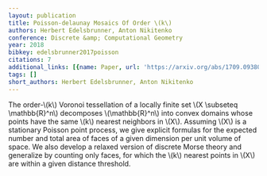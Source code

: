 ```yaml
---
layout: publication
title: Poisson-delaunay Mosaics Of Order \(k\)
authors: Herbert Edelsbrunner, Anton Nikitenko
conference: Discrete &amp; Computational Geometry
year: 2018
bibkey: edelsbrunner2017poisson
citations: 7
additional_links: [{name: Paper, url: 'https://arxiv.org/abs/1709.09380'}]
tags: []
short_authors: Herbert Edelsbrunner, Anton Nikitenko
---
```

The order-\\(k\\) Voronoi tessellation of a locally finite set \\(X \subseteq
\mathbb\{R\}^n\\) decomposes \\(\mathbb\{R\}^n\\) into convex domains whose points have
the same \\(k\\) nearest neighbors in \\(X\\). Assuming \\(X\\) is a stationary Poisson
point process, we give explicit formulas for the expected number and total area
of faces of a given dimension per unit volume of space. We also develop a
relaxed version of discrete Morse theory and generalize by counting only faces,
for which the \\(k\\) nearest points in \\(X\\) are within a given distance threshold.